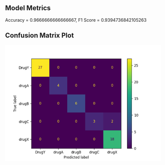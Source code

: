 ## Model Metrics

Accuracy = 0.9666666666666667, F1 Score = 0.9394736842105263
## Confusion Matrix Plot
![Confusion Matrix](./Results/model_results.png)
